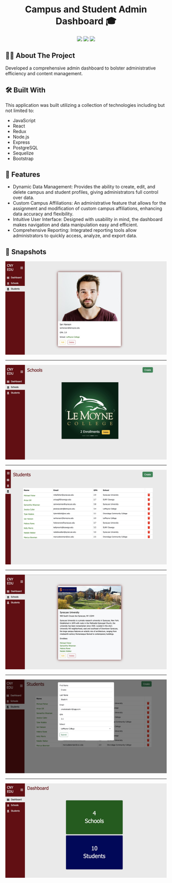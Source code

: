 <h1 align="center">Campus and Student Admin Dashboard 🎓</h1>

<p align="center">
<a href="https://github.com/wagertg/myPortfolio"><img src="https://img.shields.io/badge/-Back%20to%20Portfolio-grey?style=flat"/></a>
<a href="https://www.linkedin.com/in/traviswager/"><img src="https://img.shields.io/badge/-LinkedIn-blue?style=flat&logo=LinkedIn&logoColor=white"/></a>
<a href="mailto:traviswager@gmail.com"><img src="https://img.shields.io/badge/-Email-c14438?style=flat&logo=Gmail&logoColor=white"/></a>
</p>

## 👨‍💻 About The Project

Developed a comprehensive admin dashboard to bolster administrative efficiency and content management.

## 🛠️ Built With

This application was built utilizing a collection of technologies including but not limited to:

* JavaScript
* React
* Redux
* Node.js
* Express
* PostgreSQL
* Sequelize
* Bootstrap

## 📖 Features

* Dynamic Data Management: Provides the ability to create, edit, and delete campus and student profiles, giving administrators full control over data.
* Custom Campus Affiliations: An administrative feature that allows for the assignment and modification of custom campus affiliations, enhancing data accuracy and flexibility.
* Intuitive User Interface: Designed with usability in mind, the dashboard makes navigation and data manipulation easy and efficient.
* Comprehensive Reporting: Integrated reporting tools allow administrators to quickly access, analyze, and export data.

## 📸 Snapshots

![Capstone](./Screenshots/edu-student-profile.jpg)

---

![Capstone](./Screenshots/edu-schools.jpg)

---

![Capstone](./Screenshots/edu-students.jpg)

---

![Capstone](./Screenshots/edu-school-profile.jpg)

---

![Capstone](./Screenshots/edu-student-create.jpg)

---

![Capstone](./Screenshots/edu-dash.jpg)
